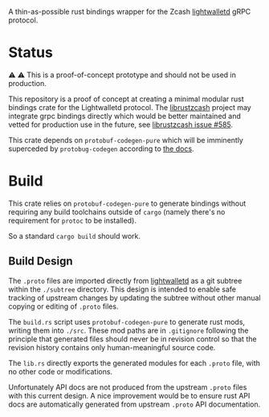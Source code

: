 A thin-as-possible rust bindings wrapper for the Zcash [lightwalletd](https://github.com/zcash/lightwalletd) gRPC protocol.

# Status

:warning: ⚠ This is a proof-of-concept prototype and should not be used in production.

This repository is a proof of concept at creating a minimal modular rust bindings crate for the Lightwalletd protocol. The [librustzcash](https://github.com/zcash/librustzcash/issues/585) project may integrate grpc bindings directly which would be better maintained and vetted for production use in the future, see [librustzcash issue #585](https://github.com/zcash/librustzcash/issues/585).

This crate depends on `protobuf-codegen-pure` which will be imminently superceded by `protobug-codegen` according to [the docs](https://docs.rs/protobuf-codegen-pure/latest/protobuf_codegen_pure/#version-2).

# Build

This crate relies on `protobuf-codegen-pure` to generate bindings without requiring any build toolchains outside of `cargo` (namely there's no requirement for `protoc` to be installed).

So a standard `cargo build` should work.

## Build Design

The `.proto` files are imported directly from [lightwalletd](https://github.com/zcash/lightwalletd) as a git subtree within the `./subtree` directory. This design is intended to enable safe tracking of upstream changes by updating the subtree without other manual copying or editing of `.proto` files.

The `build.rs` script uses `protobuf-codegen-pure` to generate rust mods, writing them into `./src`. These mod paths are in `.gitignore` following the principle that generated files should never be in revision control so that the revision history contains only human-meaningful source code.

The `lib.rs` directly exports the generated modules for each `.proto` file, with no other code or modifications.

Unfortunately API docs are not produced from the upstream `.proto` files with this current design. A nice improvement would be to ensure rust API docs are automatically generated from upstream `.proto` API documentation.
